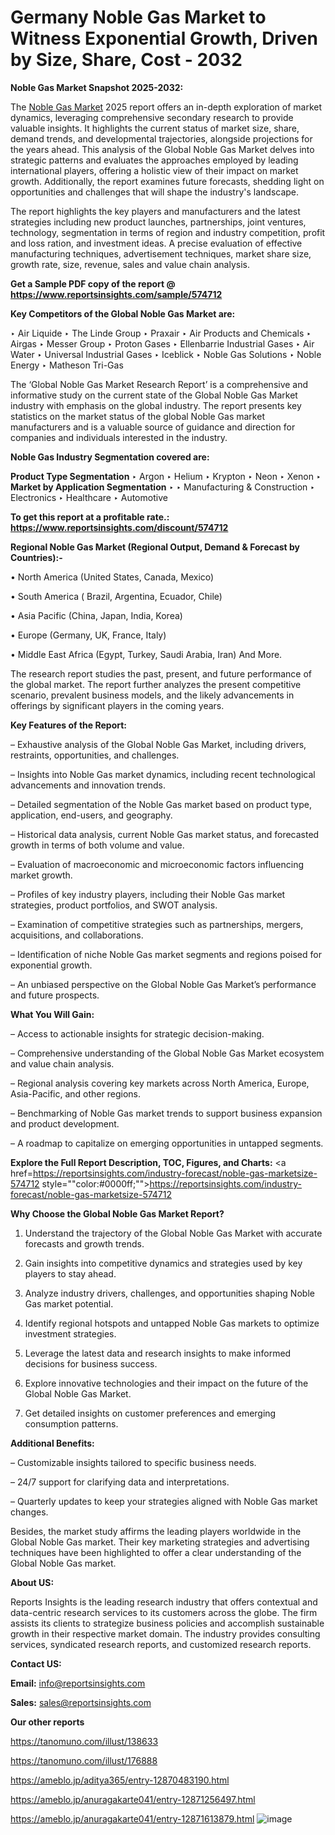 # Germany Noble Gas Market to Witness Exponential Growth, Driven by Size, Share, Cost - 2032

<strong>Noble Gas Market Snapshot 2025-2032:</strong>

The <a href=https://www.reportsinsights.com/sample/574712>Noble Gas Market</a> 2025 report offers an in-depth exploration of market dynamics, leveraging comprehensive secondary research to provide valuable insights. It highlights the current status of market size, share, demand trends, and developmental trajectories, alongside projections for the years ahead. This analysis of the Global Noble Gas Market delves into strategic patterns and evaluates the approaches employed by leading international players, offering a holistic view of their impact on market growth. Additionally, the report examines future forecasts, shedding light on opportunities and challenges that will shape the industry's landscape.

The report highlights the key players and manufacturers and the latest strategies including new product launches, partnerships, joint ventures, technology, segmentation in terms of region and industry competition, profit and loss ration, and investment ideas. A precise evaluation of effective manufacturing techniques, advertisement techniques, market share size, growth rate, size, revenue, sales and value chain analysis.

<strong>Get a Sample PDF copy of the report @ <a href=https://www.reportsinsights.com/sample/574712 style=color:#0000ff;>https://www.reportsinsights.com/sample/574712</a></strong>

<strong>Key Competitors of the Global Noble Gas Market are:</strong>

‣ Air Liquide
‣ The Linde Group
‣ Praxair
‣ Air Products and Chemicals
‣ Airgas
‣ Messer Group
‣ Proton Gases
‣ Ellenbarrie Industrial Gases
‣ Air Water
‣ Universal Industrial Gases
‣ Iceblick
‣ Noble Gas Solutions
‣ Noble Energy
‣ Matheson Tri-Gas

The ‘Global Noble Gas Market Research Report’ is a comprehensive and informative study on the current state of the Global Noble Gas Market industry with emphasis on the global industry. The report presents key statistics on the market status of the global Noble Gas market manufacturers and is a valuable source of guidance and direction for companies and individuals interested in the industry.

<strong>Noble Gas Industry Segmentation covered are:</strong>

<strong>Product Type Segmentation</strong>
‣
Argon
‣ Helium
‣ Krypton
‣ Neon
‣ Xenon
‣ 
<strong>Market by Application Segmentation</strong>
‣
‣  Manufacturing & Construction
‣ Electronics
‣ Healthcare
‣ Automotive

<strong>To get this report at a profitable rate.: <a href=https://www.reportsinsights.com/discount/574712 style=color:#0000ff;>https://www.reportsinsights.com/discount/574712</a></strong>

<strong>Regional Noble Gas Market (Regional Output, Demand &amp; Forecast by Countries):-</strong>

• North America (United States, Canada, Mexico)

• South America ( Brazil, Argentina, Ecuador, Chile)

• Asia Pacific (China, Japan, India, Korea)

• Europe (Germany, UK, France, Italy)

• Middle East Africa (Egypt, Turkey, Saudi Arabia, Iran) And More.

The research report studies the past, present, and future performance of the global market. The report further analyzes the present competitive scenario, prevalent business models, and the likely advancements in offerings by significant players in the coming years.

<strong>Key Features of the Report:</strong>

– Exhaustive analysis of the Global Noble Gas Market, including drivers, restraints, opportunities, and challenges.

– Insights into Noble Gas market dynamics, including recent technological advancements and innovation trends.

– Detailed segmentation of the Noble Gas market based on product type, application, end-users, and geography.

– Historical data analysis, current Noble Gas market status, and forecasted growth in terms of both volume and value.

– Evaluation of macroeconomic and microeconomic factors influencing market growth.

– Profiles of key industry players, including their Noble Gas market strategies, product portfolios, and SWOT analysis.

– Examination of competitive strategies such as partnerships, mergers, acquisitions, and collaborations.

– Identification of niche Noble Gas market segments and regions poised for exponential growth.

– An unbiased perspective on the Global Noble Gas Market’s performance and future prospects.

<strong>What You Will Gain:</strong>

– Access to actionable insights for strategic decision-making.

– Comprehensive understanding of the Global Noble Gas Market ecosystem and value chain analysis.

– Regional analysis covering key markets across North America, Europe, Asia-Pacific, and other regions.

– Benchmarking of Noble Gas market trends to support business expansion and product development.

– A roadmap to capitalize on emerging opportunities in untapped segments.

<strong>Explore the Full Report Description, TOC, Figures, and Charts:</strong>
<a href=https://reportsinsights.com/industry-forecast/noble-gas-marketsize-574712 style=""color:#0000ff;"">https://reportsinsights.com/industry-forecast/noble-gas-marketsize-574712</a>

<strong>Why Choose the Global Noble Gas Market Report?</strong>

1. Understand the trajectory of the Global Noble Gas Market with accurate forecasts and growth trends.

2. Gain insights into competitive dynamics and strategies used by key players to stay ahead.

3. Analyze industry drivers, challenges, and opportunities shaping Noble Gas market potential.

4. Identify regional hotspots and untapped Noble Gas markets to optimize investment strategies.

5. Leverage the latest data and research insights to make informed decisions for business success.

6. Explore innovative technologies and their impact on the future of the Global Noble Gas Market.

7. Get detailed insights on customer preferences and emerging consumption patterns.

<strong>Additional Benefits:</strong>

– Customizable insights tailored to specific business needs.

– 24/7 support for clarifying data and interpretations.

– Quarterly updates to keep your strategies aligned with Noble Gas market changes.

Besides, the market study affirms the leading players worldwide in the Global Noble Gas market. Their key marketing strategies and advertising techniques have been highlighted to offer a clear understanding of the Global Noble Gas market.

<strong><strong>About US</strong>:</strong>

Reports Insights is the leading research industry that offers contextual and data-centric research services to its customers across the globe. The firm assists its clients to strategize business policies and accomplish sustainable growth in their respective market domain. The industry provides consulting services, syndicated research reports, and customized research reports.

<strong>Contact US:</strong>

<p class=><b>Email:</b> <a href=mailto:info@reportsinsights.com>info@reportsinsights.com</a></p>
<p class=><b>Sales:</b> <a href=mailto:sales@reportsinsights.com>sales@reportsinsights.com</a></p>

<strong>Our other reports</strong>

<a href=https://tanomuno.com/illust/138633>https://tanomuno.com/illust/138633</a>

<a href=https://tanomuno.com/illust/176888>https://tanomuno.com/illust/176888</a>

<a href=https://ameblo.jp/aditya365/entry-12870483190.html>https://ameblo.jp/aditya365/entry-12870483190.html</a>

<a href=https://ameblo.jp/anuragakarte041/entry-12871256497.html>https://ameblo.jp/anuragakarte041/entry-12871256497.html</a>

<a href=https://ameblo.jp/anuragakarte041/entry-12871613879.html>https://ameblo.jp/anuragakarte041/entry-12871613879.html</a>
![image](https://github.com/user-attachments/assets/d12daafb-e409-47e8-8f9b-9bea7976f1af)
